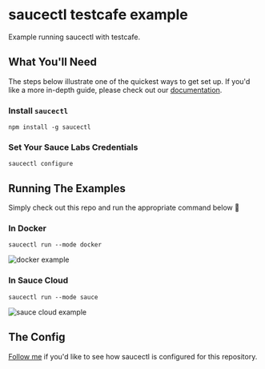 # saucectl testcafe example

Example running saucectl with testcafe.

## What You'll Need

The steps below illustrate one of the quickest ways to get set up. If you'd like a more in-depth guide, please check out
our [documentation](https://docs.saucelabs.com/testrunner-toolkit/installation).

### Install `saucectl`

```shell
npm install -g saucectl
```

### Set Your Sauce Labs Credentials

```shell
saucectl configure
```

## Running The Examples

Simply check out this repo and run the appropriate command below :rocket:

### In Docker

```shell
saucectl run --mode docker
```

![docker example](assets/docker_example.gif)

### In Sauce Cloud

```shell
saucectl run --mode sauce
```

![sauce cloud example](assets/sauce_cloud_example.gif)

## The Config

[Follow me](.sauce/config.yml) if you'd like to see how saucectl is configured for this repository. 
